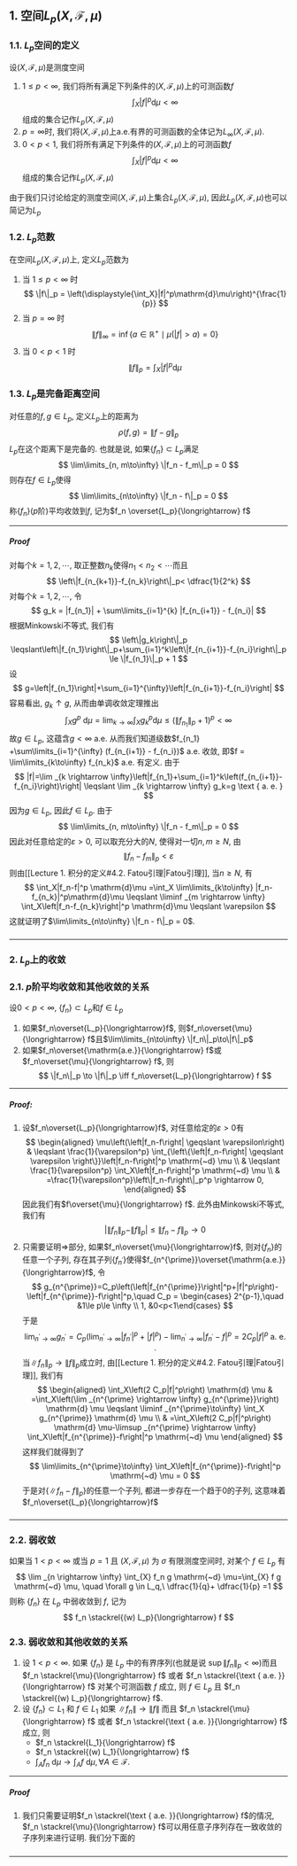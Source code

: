 ## 1. 空间$L_p(X, \mathscr{F}, \mu)$
### 1.1. $L_p$空间的定义
设$(X, \mathscr{F}, \mu)$是测度空间
1. $1\le p < \infty$, 我们将所有满足下列条件的$(X, \mathscr{F}, \mu)$上的可测函数$f$
   $$
   \int_X |f|^p\mathrm{d}\mu < \infty
   $$
   组成的集合记作$L_p(X, \mathscr{F}, \mu)$
2. $p=\infty$时, 我们将$(X, \mathscr{F}, \mu)$上a.e.有界的可测函数的全体记为$L_{\infty}(X, \mathscr{F}, \mu)$. 
3. $0<p<1$, 我们将所有满足下列条件的$(X, \mathscr{F}, \mu)$上的可测函数$f$
   $$
   \int_X|f|^p\mathrm{d}\mu <\infty
   $$
   组成的集合记作$L_p(X, \mathscr{F}, \mu)$

由于我们只讨论给定的测度空间$(X, \mathscr{F}, \mu)$上集合$L_p(X, \mathscr{F}, \mu)$, 因此$L_p(X, \mathscr{F}, \mu)$也可以简记为$L_p$

### 1.2. $L_p$范数
在空间$L_p(X, \mathscr{F}, \mu)$上, 定义$L_p$范数为
1. 当 $1\le p < \infty$ 时
   $$
   \|f\|_p = \left(\displaystyle{\int_X}|f|^p\mathrm{d}\mu\right)^{\frac{1}{p}}
   $$
2. 当 $p=\infty$ 时
   $$
   \|f\|_{\infty} = \inf\{a\in \mathbb{R}^+ \mid \mu(|f|>a) = 0\}
   $$
3. 当 $0<p<1$ 时
   $$
   \|f\|_p = \displaystyle{\int_X}|f|^p\mathrm{d}\mu
   $$

### 1.3. $L_p$是完备距离空间
对任意的$f, g\in L_p$, 定义$L_p$上的距离为
$$
\rho(f, g) = \|f-g\|_p
$$
$L_p$在这个距离下是完备的. 也就是说, 如果$\{f_n\}\subset L_p$满足
$$
\lim\limits_{n, m\to\infty}  \|f_n - f_m\|_p = 0 
$$
则存在$f\in L_p$使得
$$
\lim\limits_{n\to\infty} \|f_n - f\|_p = 0
$$
称$\{f_n\}$($p$阶)平均收敛到$f$, 记为$f_n \overset{L_p}{\longrightarrow} f$
___
##### Proof
对每个$k=1,2,\cdots$, 取正整数$n_k$使得$n_1<n_2<\cdots$而且
$$
\left\|f_{n_{k+1}}-f_{n_k}\right\|_p< \dfrac{1}{2^k}
$$
对每个$k=1,2,\cdots$, 令
$$
g_k = |f_{n_1}| + \sum\limits_{i=1}^{k} |f_{n_{i+1}} - f_{n_i}| 
$$
根据Minkowski不等式, 我们有
$$
\left\|g_k\right\|_p \leqslant\left\|f_{n_1}\right\|_p+\sum_{i=1}^k\left\|f_{n_{i+1}}-f_{n_i}\right\|_p \le \|f_{n_1}\|_p + 1
$$
设
$$
g=\left|f_{n_1}\right|+\sum_{i=1}^{\infty}\left|f_{n_{i+1}}-f_{n_i}\right|
$$
容易看出, $g_k\uparrow g$, 从而由单调收敛定理推出
$$
\int_X g^p \mathrm{~d} \mu=\lim _{k \rightarrow \infty} \int_X g_k^p \mathrm{d} \mu \leqslant\left(\left\|f_{n_1}\right\|_p+1\right)^p<\infty
$$
故$g\in L_p$, 这蕴含$g<\infty$ a.e. 从而我们知道级数$f_{n_1} +\sum\limits_{i=1}^{\infty} (f_{n_{i+1}} - f_{n_i})$ a.e. 收敛, 即$f = \lim\limits_{k\to\infty} f_{n_k}$ a.e. 有定义. 由于
$$
|f|=\lim _{k \rightarrow \infty}\left|f_{n_1}+\sum_{i=1}^k\left(f_{n_{i+1}}-f_{n_i}\right)\right| \leqslant \lim _{k \rightarrow \infty} g_k=g \text { a. e. }
$$
因为$g\in L_p$, 因此$f\in L_p$. 由于
$$
\lim\limits_{n, m\to\infty}  \|f_n - f_m\|_p = 0 
$$
因此对任意给定的$\varepsilon>0$, 可以取充分大的$N$, 使得对一切$n, m\ge N$, 由
$$
\|f_n - f_m\|_p < \varepsilon
$$
则由[[Lecture 1. 积分的定义#4.2. Fatou引理|Fatou引理]], 当$n\ge N$, 有
$$
\int_X|f_n-f|^p \mathrm{d}\mu =\int_X \lim\limits_{k\to\infty} |f_n-f_{n_k}|^p\mathrm{d}\mu  \leqslant \liminf _{m \rightarrow \infty} \int_X\left|f_n-f_{n_k}\right|^p \mathrm{d}\mu \leqslant \varepsilon
$$
这就证明了$\lim\limits_{n\to\infty} \|f_n - f\|_p = 0$.
#####
___


### 2. $L_p$上的收敛
### 2.1. $p$阶平均收敛和其他收敛的关系
设$0<p<\infty$, $\{f_n\}\subset L_p$和$f\in L_p$
1. 如果$f_n\overset{L_p}{\longrightarrow}f$, 则$f_n\overset{\mu}{\longrightarrow} f$且$\lim\limits_{n\to\infty} \|f_n\|_p\to\|f\|_p$
2. 如果$f_n\overset{\mathrm{a.e.}}{\longrightarrow} f$或$f_n\overset{\mu}{\longrightarrow} f$, 则
   $$
   \|f_n\|_p \to \|f\|_p \iff f_n\overset{L_p}{\longrightarrow} f
   $$

___
##### Proof:
1. 设$f_n\overset{L_p}{\longrightarrow}f$, 对任意给定的$\varepsilon>0$有
   $$
   \begin{aligned}
   \mu\left(\left|f_n-f\right| \geqslant \varepsilon\right) & \leqslant \frac{1}{\varepsilon^p} \int_{\left\{\left|f_n-f\right| \geqslant \varepsilon \right\}}\left|f_n-f\right|^p \mathrm{~d} \mu \\
   & \leqslant \frac{1}{\varepsilon^p} \int_X\left|f_n-f\right|^p \mathrm{~d} \mu \\
   & =\frac{1}{\varepsilon^p}\left\|f_n-f\right\|_p^p \rightarrow 0,
   \end{aligned}
   $$
   因此我们有$f\overset{\mu}{\longrightarrow} f$. 此外由Minkowski不等式, 我们有
   $$
   \left|\left\|f_n\right\|_p-\|f\|_p\right| \leqslant\left\|f_n-f\right\|_p \rightarrow 0 
   $$
2. 只需要证明$\Longrightarrow$部分, 如果$f_n\overset{\mu}{\longrightarrow}f$, 则对$\{f_n\}$的任意一个子列, 存在其子列$\{f_{n^{\prime}}\}$使得$f_{n^{\prime}}\overset{\mathrm{a.e.}}{\longrightarrow}f$, 令
   $$
   g_{n^{\prime}}=C_p\left(\left|f_{n^{\prime}}\right|^p+|f|^p\right)-\left|f_{n^{\prime}}-f\right|^p,\quad C_p = \begin{cases}  2^{p-1},\quad &1\le p\le \infty \\ 1, &0<p<1\end{cases}
   $$
   于是
   $$
   \lim _{n^{\prime} \rightarrow \infty} g_{n^{\prime}} =C_p\left(\lim _{n^{\prime} \rightarrow \infty}\left|f_{n^{\prime}}\right|^p+|f|^p\right)-\lim _{n^{\prime} \rightarrow \infty}\left|f_{n^{\prime}}-f\right|^p  =2 C_p|f|^p \text { a. e. . }
   $$
   当$\|f_n\|_p\to \|f\|_p$成立时, 由[[Lecture 1. 积分的定义#4.2. Fatou引理|Fatou引理]], 我们有
   $$
   \begin{aligned}
   \int_X\left(2 C_p|f|^p\right) \mathrm{d} \mu & =\int_X\left(\lim _{n^{\prime} \rightarrow \infty} g_{n^{\prime}}\right) \mathrm{d} \mu \leqslant \liminf _{n^{\prime}\to\infty} \int_X g_{n^{\prime}} \mathrm{d} \mu \\
   & =\int_X\left(2 C_p|f|^p\right) \mathrm{d} \mu-\limsup _{n^{\prime} \rightarrow \infty} \int_X\left|f_{n^{\prime}}-f\right|^p \mathrm{~d} \mu 
   \end{aligned}
   $$
   这样我们就得到了
   $$
   \lim\limits_{n^{\prime}\to\infty} \int_X\left|f_{n^{\prime}}-f\right|^p \mathrm{~d} \mu = 0
   $$
   于是对$\{\|f_n-f\|_p\}$的任意一个子列, 都进一步存在一个趋于$0$的子列, 这意味着$f_n\overset{L_p}{\longrightarrow}f$
#####
___

### 2.2. 弱收敛
如果当 $1<p<\infty$ 或当 $p=1$ 且 $(X, \mathscr{F}, \mu)$ 为 $\sigma$ 有限测度空间时, 对某个 $f \in L_p$ 有
$$
\lim _{n \rightarrow \infty} \int_{X} f_n g \mathrm{~d} \mu=\int_{X} f g \mathrm{~d} \mu, \quad \forall g \in L_q,\ \dfrac{1}{q}+ \dfrac{1}{p} =1
$$
则称 $\left\{f_n\right\}$ 在 $L_p$ 中弱收敛到 $f$, 记为
$$
f_n \stackrel{(w) L_p}{\longrightarrow} f 
$$


### 2.3. 弱收敛和其他收敛的关系
1. 设 $1<p<\infty$. 如果 $\left\{f_n\right\}$ 是 $L_p$ 中的有界序列(也就是说 $\sup\left\|f_n\right\|_p<\infty$)而且 $f_n \stackrel{\mu}{\longrightarrow} f$ 或者 $f_n \stackrel{\text { a.e. }}{\longrightarrow} f$ 对某个可测函数 $f$ 成立, 则 $f \in L_p$ 且 $f_n \stackrel{(w) L_p}{\longrightarrow} f$.
2. 设 $\left\{f_n\right\} \subset L_1$ 和 $f \in L_1$ 如果 $\left\|f_n\right\| \rightarrow\|f\|$ 而且 $f_n \stackrel{\mu}{\longrightarrow} f$ 或者 $f_n \stackrel{\text { a.e. }}{\longrightarrow} f$ 成立, 则
   - $f_n \stackrel{L_1}{\longrightarrow} f$
   - $f_n \stackrel{(w) L_1}{\longrightarrow} f$
   - $\displaystyle{\int_A} f_n \mathrm{~d} \mu \rightarrow \displaystyle{\int_A} f \mathrm{~d} \mu, \forall A \in \mathscr{F}$.
___
##### Proof
1. 我们只需要证明$f_n \stackrel{\text { a.e. }}{\longrightarrow} f$的情况, $f_n \stackrel{\mu}{\longrightarrow} f$可以用任意子序列存在一致收敛的子序列来进行证明. 我们分下面的
#####
___